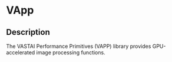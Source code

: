 # VApp

## Description

The VASTAI Performance Primitives (VAPP) library provides GPU-accelerated image processing functions.